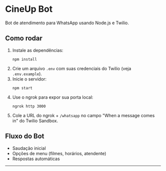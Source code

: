 # CineUp Bot

Bot de atendimento para WhatsApp usando Node.js e Twilio.

## Como rodar

1. Instale as dependências:
   ```
   npm install
   ```
2. Crie um arquivo `.env` com suas credenciais do Twilio (veja `.env.example`).
3. Inicie o servidor:
   ```
   npm start
   ```
4. Use o ngrok para expor sua porta local:
   ```
   ngrok http 3000
   ```
5. Cole a URL do ngrok + `/whatsapp` no campo "When a message comes in" do Twilio Sandbox.

## Fluxo do Bot

- Saudação inicial
- Opções de menu (filmes, horários, atendente)
- Respostas automáticas

---
